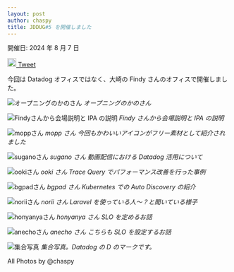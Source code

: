 ```yaml
---
layout: post
author: chaspy
title: JDDUG#5 を開催しました
---
```


開催日: 2024 年 8 月 7 日

<!-- Tweet Button with X Icon Image -->
<a href="https://twitter.com/intent/tweet?text=JDDUG#5を開催しました%20#JDDUG" class="twitter-share-button" data-size="large">
<img src="x-icon.png" alt="X Icon" style="width: 20px; height: 20px;"> Tweet </a>
<script async src="https://platform.twitter.com/widgets.js" charset="utf-8"></script>

今回は Datadog オフィスではなく、大崎の Findy さんのオフィスで開催しました。

![オープニングのかのさん](/assets/images/meetup5_kano.jpg)
_オープニングのかのさん_

![Findyさんから会場説明と IPA の説明](/assets/images/meetup5_findy.jpg)
_Findy さんから会場説明と IPA の説明_

![moppさん](/assets/images/meetup5_mopp.jpg)
_mopp さん 今回もかわいいアイコンがフリー素材として紹介されました_

![suganoさん](/assets/images/meetup5_sugano.jpg)
_sugano さん 動画配信における Datadog 活用について_

![ookiさん](/assets/images/meetup5_ooki.jpg)
_ooki さん Trace Query でパフォーマンス改善を行った事例_

![bgpadさん](/assets/images/meetup5_bgpad.jpg)
_bgpad さん Kubernetes での Auto Discovery の紹介_

![noriiさん](/assets/images/meetup5_norii.jpg)
_norii さん Laravel を使っている人〜？と聞いている様子_

![honyanyaさん](/assets/images/meetup5_honyanya.jpg)
_honyanya さん SLO を定めるお話_

![anechoさん](/assets/images/meetup5_anecho108.jpg)
_anecho さん こちらも SLO を設定するお話_

![集合写真](/assets/images/meetup5_all.jpg)
_集合写真。Datadog の D のマークです。_

All Photos by @chaspy

